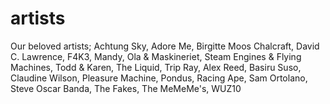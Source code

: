 # artists
Our beloved artists;
Achtung Sky,
Adore Me,
Birgitte Moos Chalcraft,
David C. Lawrence,
F4K3,
Mandy,
Ola & Maskineriet,
Steam Engines & Flying Machines,
Todd & Karen,
The Liquid,
Trip Ray,
Alex Reed,
Basiru Suso,
Claudine Wilson,
Pleasure Machine,
Pondus,
Racing Ape,
Sam Ortolano,
Steve Oscar Banda,
The Fakes,
The MeMeMe's,
WUZ10
